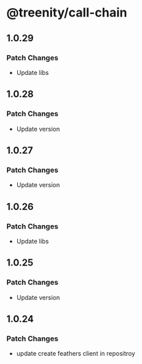 # @treenity/call-chain

## 1.0.29

### Patch Changes

- Update libs

## 1.0.28

### Patch Changes

- Update version

## 1.0.27

### Patch Changes

- Update version

## 1.0.26

### Patch Changes

- Update libs

## 1.0.25

### Patch Changes

- Update version

## 1.0.24

### Patch Changes

- update create feathers client in repositroy
